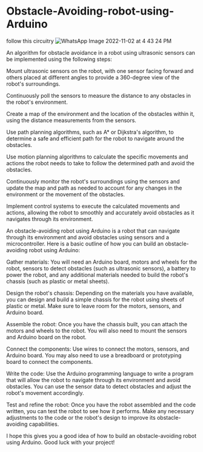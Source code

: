 # Obstacle-Avoiding-robot-using-Arduino

follow this circuitry 
![WhatsApp Image 2022-11-02 at 4 43 24 PM](https://user-images.githubusercontent.com/109905492/199476535-6fe6280e-71e0-44bd-9f6b-602a7a18d9d1.jpeg)

An algorithm for obstacle avoidance in a robot using ultrasonic sensors can be implemented using the following steps:

Mount ultrasonic sensors on the robot, with one sensor facing forward and others placed at different angles to provide a 360-degree view of the robot's surroundings.

Continuously poll the sensors to measure the distance to any obstacles in the robot's environment.

Create a map of the environment and the location of the obstacles within it, using the distance measurements from the sensors.

Use path planning algorithms, such as A* or Dijkstra's algorithm, to determine a safe and efficient path for the robot to navigate around the obstacles.

Use motion planning algorithms to calculate the specific movements and actions the robot needs to take to follow the determined path and avoid the obstacles.

Continuously monitor the robot's surroundings using the sensors and update the map and path as needed to account for any changes in the environment or the movement of the obstacles.

Implement control systems to execute the calculated movements and actions, allowing the robot to smoothly and accurately avoid obstacles as it navigates through its environment.


An obstacle-avoiding robot using Arduino is a robot that can navigate through its environment and avoid obstacles using sensors and a microcontroller. Here is a basic outline of how you can build an obstacle-avoiding robot using Arduino:

Gather materials: You will need an Arduino board, motors and wheels for the robot, sensors to detect obstacles (such as ultrasonic sensors), a battery to power the robot, and any additional materials needed to build the robot's chassis (such as plastic or metal sheets).

Design the robot's chassis: Depending on the materials you have available, you can design and build a simple chassis for the robot using sheets of plastic or metal. Make sure to leave room for the motors, sensors, and Arduino board.

Assemble the robot: Once you have the chassis built, you can attach the motors and wheels to the robot. You will also need to mount the sensors and Arduino board on the robot.

Connect the components: Use wires to connect the motors, sensors, and Arduino board. You may also need to use a breadboard or prototyping board to connect the components.

Write the code: Use the Arduino programming language to write a program that will allow the robot to navigate through its environment and avoid obstacles. You can use the sensor data to detect obstacles and adjust the robot's movement accordingly.

Test and refine the robot: Once you have the robot assembled and the code written, you can test the robot to see how it performs. Make any necessary adjustments to the code or the robot's design to improve its obstacle-avoiding capabilities.

I hope this gives you a good idea of how to build an obstacle-avoiding robot using Arduino. Good luck with your project!






